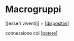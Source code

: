 # Macrogruppi


[[esseri viventi]] + [[dispositivi]]

connessione col [[potere]]


[//begin]: # "Autogenerated link references for markdown compatibility"
[dispositivi]: dispositivi "Dispositivi"
[potere]: potere "Potere"
[//end]: # "Autogenerated link references"